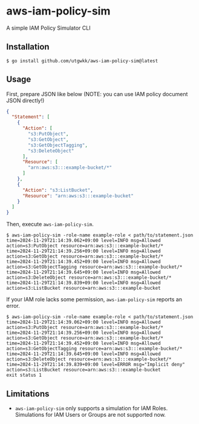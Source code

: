 # aws-iam-policy-sim

A simple IAM Policy Simulator CLI

## Installation

```console
$ go install github.com/utgwkk/aws-iam-policy-sim@latest
```

## Usage

First, prepare JSON like below (NOTE: you can use IAM policy document JSON directly!)

```json
{
  "Statement": [
    {
      "Action": [
        "s3:PutObject",
        "s3:GetObject",
        "s3:GetObjectTagging",
        "s3:DeleteObject"
      ],
      "Resource": [
        "arn:aws:s3:::example-bucket/*"
      ]
    },
    {
      "Action": "s3:ListBucket",
      "Resource": "arn:aws:s3:::example-bucket"
    }
  ]
}
```

Then, execute `aws-iam-policy-sim`.

```console
$ aws-iam-policy-sim -role-name example-role < path/to/statement.json
time=2024-11-29T21:14:39.062+09:00 level=INFO msg=Allowed action=s3:PutObject resource=arn:aws:s3:::example-bucket/*
time=2024-11-29T21:14:39.256+09:00 level=INFO msg=Allowed action=s3:GetObject resource=arn:aws:s3:::example-bucket/*
time=2024-11-29T21:14:39.452+09:00 level=INFO msg=Allowed action=s3:GetObjectTagging resource=arn:aws:s3:::example-bucket/*
time=2024-11-29T21:14:39.645+09:00 level=INFO msg=Allowed action=s3:DeleteObject resource=arn:aws:s3:::example-bucket/*
time=2024-11-29T21:14:39.839+09:00 level=INFO msg=Allowed action=s3:ListBucket resource=arn:aws:s3:::example-bucket
```

If your IAM role lacks some permission, `aws-iam-policy-sim` reports an error.

```console
$ aws-iam-policy-sim -role-name example-role < path/to/statement.json
time=2024-11-29T21:14:39.062+09:00 level=INFO msg=Allowed action=s3:PutObject resource=arn:aws:s3:::example-bucket/*
time=2024-11-29T21:14:39.256+09:00 level=INFO msg=Allowed action=s3:GetObject resource=arn:aws:s3:::example-bucket/*
time=2024-11-29T21:14:39.452+09:00 level=INFO msg=Allowed action=s3:GetObjectTagging resource=arn:aws:s3:::example-bucket/*
time=2024-11-29T21:14:39.645+09:00 level=INFO msg=Allowed action=s3:DeleteObject resource=arn:aws:s3:::example-bucket/*
time=2024-11-29T21:14:39.839+09:00 level=ERROR msg="Implicit deny" action=s3:ListBucket resource=arn:aws:s3:::example-bucket
exit status 1
```

## Limitations

- `aws-iam-policy-sim` only supports a simulation for IAM Roles. Simulations for IAM Users or Groups are not supported now.
